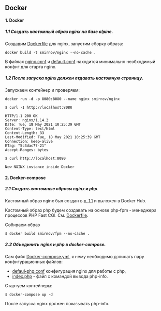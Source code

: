 ## Docker

#### 1. Docker

##### 1.1 Создать кастомный образ nginx на базе alpine.

Создадим [Dockerfile](docker/nginx/Dockerfile) для nginx, запустим сборку образа:

```
docker build -t smirnov/nginx --no-cache .
```

В файлах [nginx.conf](docker/nginx/nginx.conf) и [default.conf](docker/nginx/default.conf) находится минимально необходимый конфиг для старта nginx.

##### 1.2 После запуска nginx должен отдавать кастомную страницу.

Запускаем контейнер и проверяем:

```
docker run -d -p 8080:8080 --name nginx smirnov/nginx
```

```
$ curl -I http://localhost:8080

HTTP/1.1 200 OK
Server: nginx/1.14.2
Date: Tue, 18 May 2021 10:25:39 GMT
Content-Type: text/html
Content-Length: 33
Last-Modified: Tue, 18 May 2021 10:25:39 GMT
Connection: keep-alive
ETag: "5c3dac77-21"
Accept-Ranges: bytes

$ curl http://localhost:8080

New NGINX instance inside Docker
```

#### 2. Docker-compose

##### 2.1 Создать кастомные образы nginx и php.

Кастомный образ nginx был создан в [п. 1.1](#) и выложен в Docker Hub.

Кастомный образ php будем создавать на основе php-fpm - менеджера процессов PHP Fast CGI. См. [Dockerfile](docker/php/Dockerfile).

Собираем образ 

```
$ docker build smirnov/fpm --no-cache .

```

##### 2.2 Объединить nginx и php в docker-compose. 

Сам файл [Docker-compose.yml](docker-compose/docker-compose.yml), к нему необходимо дописать пару конфигурационных файлов:

- [defaul-php.conf](docker-compose/defaul-php.conf) конфигурация nginx для работы с php,
- [index.php](docker-compose/code/index.php) - файл с командой вывода php-info.

Стартуем контейнеры:

```
$ docker-compose up -d
```

После запуска nginx должен показывать php-info. 


